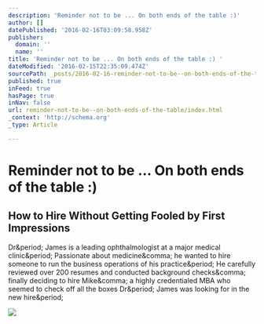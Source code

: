 ```yaml
---
description: 'Reminder not to be ... On both ends of the table :)'
author: []
datePublished: '2016-02-16T03:09:58.958Z'
publisher:
  domain: ''
  name: ''
title: 'Reminder not to be ... On both ends of the table :) '
dateModified: '2016-02-15T22:35:09.474Z'
sourcePath: _posts/2016-02-16-reminder-not-to-be--on-both-ends-of-the-table.md
published: true
inFeed: true
hasPage: true
inNav: false
url: reminder-not-to-be--on-both-ends-of-the-table/index.html
_context: 'http://schema.org'
_type: Article

---
```

# Reminder not to be ... On both ends of the table :) 

<article style=""><h1>How to Hire Without Getting Fooled by First Impressions</h1><p>Dr&amp;period; James is a leading ophthalmologist at a major medical clinic&amp;period; Passionate about medicine&amp;comma; he wanted to hire someone to run the business operations of his practice&amp;period; He carefully reviewed over 200 resumes and conducted background checks&amp;comma; finally deciding to hire Mike&amp;comma; a highly credentialed MBA who seemed to check off all the boxes Dr&amp;period; James was looking for in the new hire&amp;period;</p><img src="https://hbr.org/resources/images/article_assets/2016/02/feb16-15-125738238-horz.jpg" /></article>